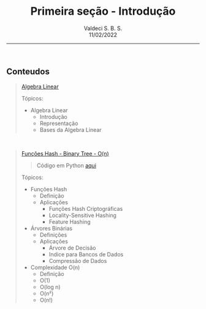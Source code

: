 
<center><h1> Primeira seção - Introdução</h1></center>
<center>Valdeci S. B. S.</center>
<center>11/02/2022</center>

___

<br>



## Conteudos


> [Algebra Linear](https://github.com/PhreeData/dsairoadmap/blob/master/1_Fundamentos/Algebra-Linear/Algebra%20Linear.md)
>
>Tópicos:
> - Algebra Linear
>   - Introdução
>   - Representação
>   - Bases da Algebra Linear

<br>

> [Funções Hash - Binary Tree - O(n)](https://github.com/PhreeData/dsairoadmap/blob/master/1_Fundamentos/Funcoes-Hash_Binary-Tree_O(n)/Fun%C3%A7%C3%B5es%20Hash%20-%20Binary%20Tree%20-%20O(n).md)
>>Código em Python [aqui](https://colab.research.google.com/drive/1OuI8QwfGDcx4usCbPrzKoHfpBuZLxvbw?usp=sharing)
>
>
>Tópicos:
> - Funções Hash
>   - Definição
>   - Aplicações
>       - Funções Hash Criptográficas
>       - Locality-Sensitive Hashing 
>       - Feature Hashing
> - Árvores Binárias
>   - Definições
>   - Aplicações
>       - Árvore de Decisão
>       - Indice para Bancos de Dados
>       - Compressão de Dados
> - Complexidade O(n)
>   - Definição
>   - O(1)
>   - O(log n)
>   - O(n²)
>   - O(n!)

